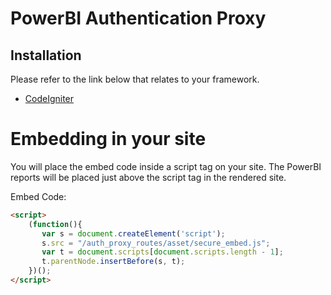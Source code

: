 # PowerBI Authentication Proxy

## Installation

Please refer to the link below that relates to your framework.

- [CodeIgniter](CodeIgniter%20Installation%20Instructions)



# Embedding in your site

You will place the embed code inside a script tag on your site. The PowerBI reports will be placed just above the script tag in the rendered site.

Embed Code:

```html
<script>
    (function(){
       var s = document.createElement('script');
       s.src = "/auth_proxy_routes/asset/secure_embed.js";
       var t = document.scripts[document.scripts.length - 1];
       t.parentNode.insertBefore(s, t);
    })();
</script>

```